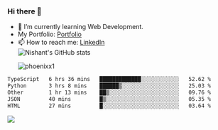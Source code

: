 ### Hi there 👋

<!--
**phoenixx1/phoenixx1** is a ✨ _special_ ✨ repository because its `README.md` (this file) appears on your GitHub profile.

Here are some ideas to get you started:

- 🔭 I’m currently working on ...
- 🌱 I’m currently learning ...
- 👯 I’m looking to collaborate on ...
- 🤔 I’m looking for help with ...
- 💬 Ask me about ...
- 📫 How to reach me: ...
- 😄 Pronouns: ...
- ⚡ Fun fact: ...
-->
- 🌱 I’m currently learning Web Development.
- My Portfolio: [Portfolio](https://phoenixx1.github.io/)
- 📫 How to reach me: [LinkedIn](https://www.linkedin.com/in/nishant-saxena-2609/)  
![Nishant's GitHub stats](https://github-readme-stats.vercel.app/api?username=phoenixx1&count_private=true)<p><img align="center" src="https://github-readme-streak-stats.herokuapp.com/?user=phoenixx1&" alt="phoenixx1" /></p>  
<!--START_SECTION:waka-->

```txt
TypeScript   6 hrs 36 mins   █████████████░░░░░░░░░░░░   52.62 %
Python       3 hrs 8 mins    ██████▒░░░░░░░░░░░░░░░░░░   25.03 %
Other        1 hr 13 mins    ██▒░░░░░░░░░░░░░░░░░░░░░░   09.76 %
JSON         40 mins         █▒░░░░░░░░░░░░░░░░░░░░░░░   05.35 %
HTML         27 mins         █░░░░░░░░░░░░░░░░░░░░░░░░   03.64 %
```

<!--END_SECTION:waka-->

![](https://komarev.com/ghpvc/?username=phoenixx1&style=plastic)

<!-- ![Visitor Count](https://profile-counter.glitch.me/phoenixx1/count.svg) -->
